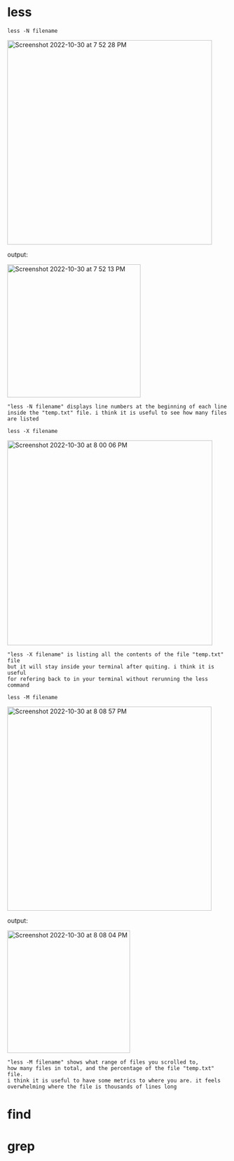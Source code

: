 # less
```
less -N filename
```
<img width="467" alt="Screenshot 2022-10-30 at 7 52 28 PM" src="https://user-images.githubusercontent.com/68624067/198921106-688dbe15-e4ac-4d0d-8f8f-dd704ebc65a2.png">

output:

<img width="304" alt="Screenshot 2022-10-30 at 7 52 13 PM" src="https://user-images.githubusercontent.com/68624067/198921080-ea3ba897-7e7b-4e4c-ba03-13980606cba7.png">

```
"less -N filename" displays line numbers at the beginning of each line 
inside the "temp.txt" file. i think it is useful to see how many files 
are listed
```

```
less -X filename
```
<img width="468" alt="Screenshot 2022-10-30 at 8 00 06 PM" src="https://user-images.githubusercontent.com/68624067/198922021-46fe1f58-12c6-4977-b12e-0935ba5e1573.png">

```
"less -X filename" is listing all the contents of the file "temp.txt" file 
but it will stay inside your terminal after quiting. i think it is useful
for refering back to in your terminal without rerunning the less command
```

```
less -M filename
```
<img width="466" alt="Screenshot 2022-10-30 at 8 08 57 PM" src="https://user-images.githubusercontent.com/68624067/198922987-e86ebdae-5a74-4b2b-a78b-3993eb736506.png">

output:

<img width="280" alt="Screenshot 2022-10-30 at 8 08 04 PM" src="https://user-images.githubusercontent.com/68624067/198922889-e6fe4b8c-3060-4e71-9c9d-4ff62a32cc45.png">

```
"less -M filename" shows what range of files you scrolled to, 
how many files in total, and the percentage of the file "temp.txt" file. 
i think it is useful to have some metrics to where you are. it feels
overwhelming where the file is thousands of lines long
```

# find

# grep
